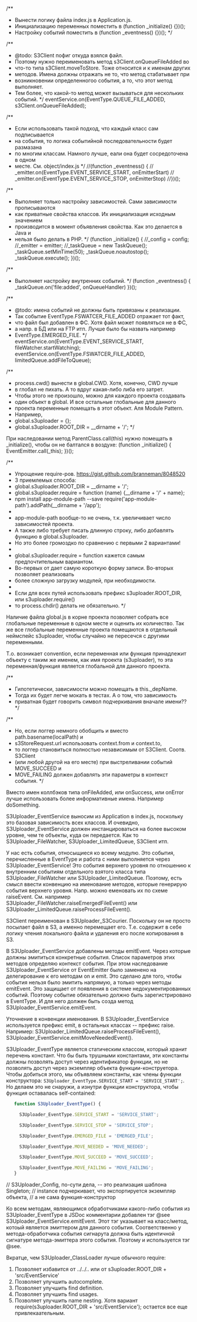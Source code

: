 /**
 * Вынести логику файла index.js в Application.js.
 * Инициализацию переменных поместить в (function _initialize() {})();
 * Настройку событий поместить в (function _eventness() {})();
 */

/**
 * @todo: S3Client пофиг откуда взялся файл.
 * Поэтому нужно переименовать метод s3Client.onQueueFileAdded во
 * что-то типа s3Client.moveToStore. Тоже относится и к именам других
 * методов. Имена должны отражать не то, что метод стабатывает при
 * возникновении определенногоо события, а то, что этот метод выполняет.
 * Тем более, что какой-то метод может вызываться для нескольких событий.
 */
eventService.on(EventType.QUEUE_FILE_ADDED, s3Client.onQueueFileAdded);

/**
 * Если использовать такой подход, что каждый класс сам подписывается
 * на события, то логика событийной последовательности будет размазана
 * по многим классам. Намного лучше, еали она будет сосредоточена в одном
 * месте. См. object/index.js
 */
//(function _eventness() {
//  _emitter.on(EventType.EVENT_SERVICE_START, onEmitterStart)
//  _emitter.on(EventType.EVENT_SERVICE_STOP, onEmitterStop)
//})();

/**
 * Выполняет только настройку зависимостей. Сами зависимости прописываются
 * как приватные свойства классов. Их инициализация исходным значением
 * производится в момент объявления свойства. Как это делается в Java и
 * нельзя было делать в PHP.
 */
(function _initialize() {
  //_config = config;
  //_emitter = emitter;
  //_taskQueue = new TaskQueue();
  _taskQueue.setMinTime(50);
  _taskQueue.noautostop();
  _taskQueue.execute();
})();

/**
 * Выполняет настройку внутренних событий.
 */
(function _eventness() {
  _taskQueue.on('file:added', onQueueHandler)
})();

/**
 * @todo: имена событий не должны быть привязаны к реализации.
 * Так событие EventType.FSWATCER_FILE_ADDED отражает тот факт,
 * что файл был добавлен в ФС. Хотя файл может появляться не в ФС,
 * а напр. в БД или на FTP итп. Лучше было бы назвать например
 * EventType.EMERGED_FILE.
 */
eventService.on(EventType.EVENT_SERVICE_START, fileWatcher.startWatching);
eventService.on(EventType.FSWATCER_FILE_ADDED, limitedQueue.addFileToQueue);

/**
 * process.cwd() вынести в global.CWD. Хотя, конечно, CWD лучше
 * в глобал не пихать. А то вдруг какая-либо либа его затрет.
 * Чтобы этого не произошло, можно для каждого проекта создавать
 * один объект в global. И все остальные глобальные для данного
 * проекта переменные помещать в этот объект. Аля Module Pattern.
 * Например,
 * global.s3uploader = {};
 * global.s3uploader.ROOT_DIR = __dirname + '/';
 */

При наследовании метод ParentClass.call(this) нужно помещать в
_initialize(), чтобы он не балтался в воздухе:
  (function _initialize() {
    EventEmitter.call(_this);
  })();

/**
 * Упрощение require-ров. https://gist.github.com/branneman/8048520
 * 3 приемлемых способа:
 *    global.s3uploader.ROOT_DIR = __dirname + '/';
 *    global.s3uploader.require = function (name) {__dirname + '/' + name};
 *    npm install app-module-path --save require('app-module-path').addPath(__dirname + '/app');
 *
 * app-module-path вообще-то не очень, т.к. увеличивает число зависимостей проекта.
 * А также либо требует писать длинную строку, либо добавлять функцию в global.s3uploader.
 * Но это более громоздко по сравнению с первыми 2 вариантами!
 *
 * global.s3uploader.require = function кажется самым предпочтительным вариантом.
 * Во-первых от дает самую короткую форму записи. Во-вторых позволяет реализовать
 * более сложную загрузку модулей, при необходимости.
 *
 * Если для всех путей использовать префикс s3uploader.ROOT_DIR, или s3uploader.require()
 * то process.chdir() делать не обязательно.
 */

Наличие файла global.js в корне проекта позволяет собрать все глобальные переменные в одном
месте и оценить их количество. Так же все глобальные переменные проекта помещаются в отдельный
неймспейс s3uploader, чтобы случайно не пересечся с другими переменными.

Т.о. возникает convention, если переменная или функция принадлежит объекту с таким же именем,
как имя проекта (s3uploader), то эта переменная/функция является глобальной для данного проекта.

/**
 * Гипотетически, зависимости можно помещать в this._depName.
 * Тогда их будет легче мокать в тестах. А о том, что зависимость
 * приватная будет говорить символ подчеркивания вначале имени??
 */

/**
 * Но, если логгер немного обобщить и вместо path.basename(localPath) и
 * s3StoreRequest.url использовать context.from и context.to,
 * то логгер становиться полностью независимым от S3Client. Соотв. S3Client
 * (или любой другой на его месте) при выстреливании событий MOVE_SUCCEED и
 * MOVE_FAILING должен добавлять эти параметры в контекст события.
 */

Вместо имен коллбэков типа onFileAdded, или onSuccess, или onError лучше использовать
более информативные имена. Например doSomething.

S3Uploader_EventService выносим из Application в index.js, поскольку это базовая зависимость всех классов.
И очевидно, S3Uploader_EventService должен инстанцироваться на более высоком уровне, чем те объекты, куда
он передается. Как то S3Uploader_FileWatcher, S3Uploader_LimitedQueue, S3Client итп.

У нас есть события, относыщиеся ко всему модулю. Это события, перечисленные в EventType и работа
с ними выполняется через S3Uploader_EventService! Это события верхнего уровня по отношению к
внутренним событиям отдельного взятого класса типа S3Uploader_FileWatcher или S3Uploader_LimitedQueue. Поэтому, есть
смысл ввести конвенцию на именование методов, которые генерирую события верхнего уровня.
Напр. можно еменовать их по схеме raise<EventName>Event. См. например S3Uploader_FileWatcher.raiseEmergedFileEvent()
или S3Uploader_LimitedQueue.raiseProcessFileEvent().

S3Client переименован в S3Uploader_S3Courier. Поскольку он не просто посылает файл в S3, а именно перемещает его.
Т.е. содержит в себе логику чтения локального файла и удаления его после копирования в S3.

В S3Uploader_EventService добавлены методы emit<EventType>Event. Через которые должны эмититься конкретные
 события. Список параметров этих методов определяю контекст события. При этом наследование
 S3Uploader_EventService от EventEmitter было заменено на делегирование к его методам on и emit. Это сделано для того, чтобы
 события нельзя было эмитить напрямую, а только через методы emit<EventType>Event. Это защищает от появления
 в системе недокументированных событий. Поэтому событие обязательно должно быть зарегистрировано в EventType.
 И для него должен быть созда метод S3Uploader_EventService.emit<EventType>Event.

Уточнение в конвенции именования. В S3Uploader_EventService используется префикс emit, в остальных классах -- префикс raise.
Например: S3Uploader_LimitedQueue.raiseProcessFileEvent(), S3Uploader_EventService.emitMoveNeededEvent().

S3Uploader_EventType является статическим классом, который хранит перечень констант. Что бы быть трушными
 константами, эти константы должны позволять доступ через идентификатор функции, но не позволять доступ
 через экземпляр объекта функции-конструетора. Чтобы добиться этого, мы объявляем константы, как члены
 функции конструктора: `S3Uploader_EventType.SERVICE_START = 'SERVICE_START';`. Но делаем это не снаружи,
 а изнутри функции конструктора, чтобы функция оставалась self-contained:
```js
   function S3Uploader_EventType() {

     S3Uploader_EventType.SERVICE_START = 'SERVICE_START';

     S3Uploader_EventType.SERVICE_STOP = 'SERVICE_STOP';

     S3Uploader_EventType.EMERGED_FILE = 'EMERGED_FILE';

     S3Uploader_EventType.MOVE_NEEDED = 'MOVE_NEEDED';

     S3Uploader_EventType.MOVE_SUCCEED = 'MOVE_SUCCEED';

     S3Uploader_EventType.MOVE_FAILING = 'MOVE_FAILING';
   }
```

// S3Uploader_Config, по-сути дела, -- это реализация шаблона Singleton;
// instance подчеркивает, что экспортируется экземпляр объекта,
// а не сама функция-конструктор

Ко всем методам, являющимся обработчиками какого-либо события из S3Uploader_EventType
в JSDoc комментарии добавлен тэг @see S3Uploader_EventService.emit<EventType>Event.
Этот тэг указывает на класс/метод, котоый является эмиттером для данного события.
Соответственно у метода-обработчика события сигнарута должна быть идентичной сигнатуре
метода-эмиттера этого события. Поэтому и используется тэг @see.

Вкратце, чем S3Uploader_ClassLoader лучше обычного require:
  1) Позволяет избавится от ../../.. или от s3uploader.ROOT_DIR + 'src/EventService'
  2) Позволяет улучшить autocomplete.
  3) Позволяет улучшить find definition.
  4) Позволяет улучшить find usages.
  5) Позволяет улучшить name nesting.
Хотя вариант require(s3uploader.ROOT_DIR + 'src/EventService'); остается все еще привлекаательным.
